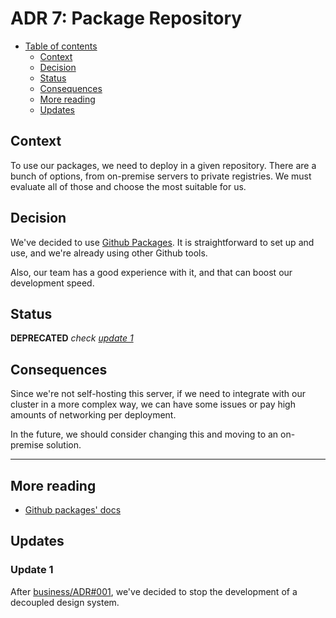 # ADR 7: Package Repository

* [Table of contents](#)
  * [Context](#context)
  * [Decision](#decision)
  * [Status](#status)
  * [Consequences](#consequences)
  * [More reading](#more-reading)
  * [Updates](#updates)

## Context

To use our packages, we need to deploy in a given repository. There are a bunch of options, from on-premise servers to private registries. We must evaluate all of those and choose the most suitable for us.

## Decision

We've decided to use [Github Packages](https://github.com/features/packages). It is straightforward to set up and use, and we're already using other Github tools.

Also, our team has a good experience with it, and that can boost our development speed.

## Status

**DEPRECATED** _check [update 1](#update-1)_

## Consequences

Since we're not self-hosting this server, if we need to integrate with our cluster in a more complex way, we can have some issues or pay high amounts of networking per deployment.

In the future, we should consider changing this and moving to an on-premise solution.

---

## More reading

* [Github packages' docs](https://github.com/features/packages)

## Updates

### Update 1

After [business/ADR#001](https://github.com/budproj/architecture-decision-log/blob/main/records/business/001-reducing-initial-technical-complexity.md), we've decided to stop the development of a decoupled design system.
